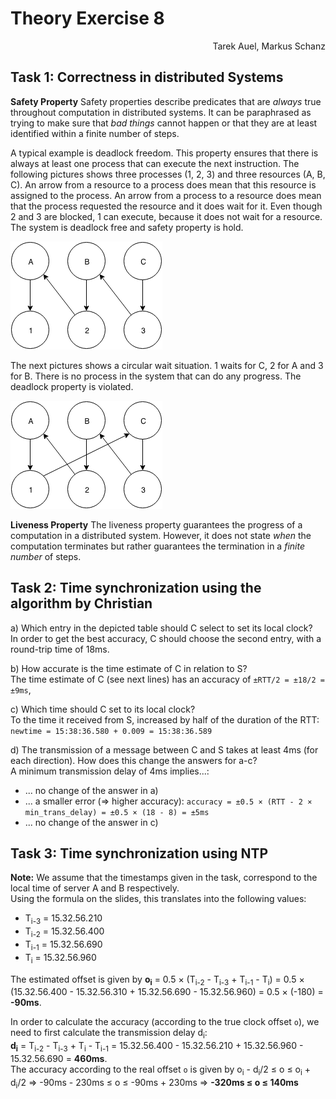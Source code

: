 # Theory Exercise 8

<p align="right">Tarek Auel, Markus Schanz</p>

## Task 1: Correctness in distributed Systems
**Safety Property** 
Safety properties describe predicates that are _always_ true throughout computation in distributed systems. It can be
paraphrased as trying to make sure that _bad things_ cannot happen or that they are at least
identified within a finite number of steps.

A typical example is deadlock freedom. This property ensures that there is always at least one
process that can execute the next instruction. The following pictures shows three processes (1, 2, 3)
 and three resources (A, B, C). An arrow from a resource to a process does mean that this resource
 is assigned to the process. An arrow from a process to a resource does mean that the process requested
 the resource and it does wait for it. Even though 2 and 3 are blocked, 1 can execute, because it
 does not wait for a resource. The system is deadlock free and safety property is hold.
 
 ![Deadlock free system](A.png "deadlock free system")
 
 The next pictures shows a circular wait situation. 1 waits for C, 2 for A and 3 for B. There is no
 process in the system that can do any progress. The deadlock property is violated.
 
 ![System with a deadlock](B.png "System with a deadlock")
 
**Liveness Property**
The liveness property guarantees the progress of a computation in a distributed system.
However, it does not state _when_ the computation terminates but rather guarantees the termination
in a _finite number_ of steps.

## Task 2: Time synchronization using the algorithm by Christian
a) Which entry in the depicted table should C select to set its local clock?  
In order to get the best accuracy, C should choose the second entry, with a round-trip time of 18ms.

b) How accurate is the time estimate of C in relation to S?  
The time estimate of C (see next lines) has an accuracy of `±RTT/2 = ±18/2 = ±9ms`,

c) Which time should C set to its local clock?  
To the time it received from S, increased by half of the duration of the RTT: `newtime = 15:38:36.580 + 0.009 = 15:38:36.589`

d) The transmission of a message between C and S takes at least 4ms (for each direction). How does this change the answers for a-c?  
A minimum transmission delay of 4ms implies...:

- ... no change of the answer in a)
- ... a smaller error (=> higher accuracy): `accuracy = ±0.5 × (RTT - 2 × min_trans_delay) = ±0.5 × (18 - 8) = ±5ms`
- ... no change of the answer in c)

## Task 3: Time synchronization using NTP
**Note:** We assume that the timestamps given in the task, correspond to the local time of server A and B respectively.  
Using the formula on the slides, this translates into the following values:

- T<sub>i-3</sub> = 15.32.56.210
- T<sub>i-2</sub> = 15.32.56.400
- T<sub>i-1</sub> = 15.32.56.690
- T<sub>i</sub> = 15.32.56.960

The estimated offset is given by **o<sub>i</sub>** = 0.5 × (T<sub>i-2</sub> - T<sub>i-3</sub> + T<sub>i-1</sub> - T<sub>i</sub>) = 0.5 × (15.32.56.400 - 15.32.56.310 + 15.32.56.690 - 15.32.56.960) = 0.5 × (-180) = **-90ms**.  

In order to calculate the accuracy (according to the true clock offset `o`), we need to first calculate the transmission delay d<sub>i</sub>:  
**d<sub>i</sub>** = T<sub>i-2</sub> - T<sub>i-3</sub> + T<sub>i</sub> - T<sub>i-1</sub> = 15.32.56.400 - 15.32.56.210 + 15.32.56.960 - 15.32.56.690 = **460ms**.  
The accuracy according to the real offset `o` is given by o<sub>i</sub> - d<sub>i</sub>/2 ≤ o ≤ o<sub>i</sub> + d<sub>i</sub>/2 ⇒ -90ms - 230ms ≤ o ≤ -90ms + 230ms ⇒ **-320ms ≤ o ≤ 140ms**
